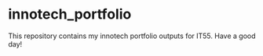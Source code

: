# innotech_portfolio
This repository contains my innotech portfolio outputs for IT55. Have a good day!
